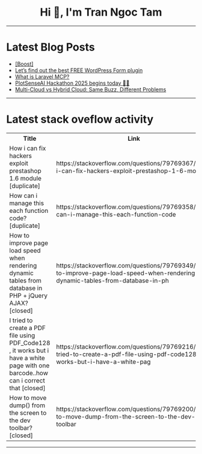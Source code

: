 <h1 align="center">Hi 👋, I'm Tran Ngoc Tam</h1>

---

# Latest Blog Posts 
<!-- BLOG-POST-LIST:START -->
- [[Boost]](https://dev.to/pravesh_sudha_3c2b0c2b5e0/-1eb7)
- [Let’s find out the best FREE WordPress Form plugin](https://dev.to/faisalahammad/lets-find-out-the-best-free-wordpress-form-plugin-dj9)
- [What is Laravel MCP?](https://dev.to/ethanleetech/what-is-laravel-mcp-3jg5)
- [PlotSenseAI Hackathon 2025 begins today 🚀🚀](https://dev.to/havilahacademy/plotsenseai-hackathon-2025-begins-today-2nl5)
- [Multi-Cloud vs Hybrid Cloud: Same Buzz, Different Problems](https://dev.to/serverspace/multi-cloud-vs-hybrid-cloud-same-buzz-different-problems-53l7)
<!-- BLOG-POST-LIST:END -->

---

# Latest stack oveflow activity
<table>
  <tr><th>Title</th><th>Link</th></tr>
  <!-- STACKOVERFLOW:START --><tr><td>How i can fix hackers exploit prestashop 1.6 module [duplicate]</td><td>https://stackoverflow.com/questions/79769367/how-i-can-fix-hackers-exploit-prestashop-1-6-module</td></tr><tr><td>How can i manage this each function code? [duplicate]</td><td>https://stackoverflow.com/questions/79769358/how-can-i-manage-this-each-function-code</td></tr><tr><td>How to improve page load speed when rendering dynamic tables from database in PHP + jQuery AJAX? [closed]</td><td>https://stackoverflow.com/questions/79769349/how-to-improve-page-load-speed-when-rendering-dynamic-tables-from-database-in-ph</td></tr><tr><td>I tried to create a PDF file using PDF_Code128 , it works but i have a white page with one barcode..how can i correct that [closed]</td><td>https://stackoverflow.com/questions/79769216/i-tried-to-create-a-pdf-file-using-pdf-code128-it-works-but-i-have-a-white-pag</td></tr><tr><td>How to move dump&lpar;&rpar; from the screen to the dev toolbar? [closed]</td><td>https://stackoverflow.com/questions/79769200/how-to-move-dump-from-the-screen-to-the-dev-toolbar</td></tr><!-- STACKOVERFLOW:END -->
</table>

---



